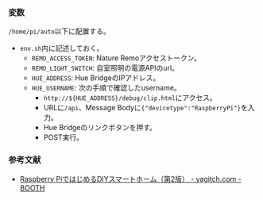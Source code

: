 ### 変数

`/home/pi/auto`以下に配置する。

- `env.sh`内に記述しておく。
  - `REMO_ACCESS_TOKEN`: Nature Remoアクセストークン。
  - `REMO_LIGHT_SWITCH`: 自室照明の電源APIのurl。
  - `HUE_ADDRESS`: Hue BridgeのIPアドレス。
  - `HUE_USERNAME`: 次の手順で確認したusername。
    - `http://${HUE_ADDRESS}/debug/clip.html`にアクセス。
    - URLに`/api`、Message Bodyに`{"devicetype":"RaspberryPi"}`を入力。
    - Hue Bridgeのリンクボタンを押す。
    - POST実行。

### 参考文献

- [Raspberry PiではじめるDIYスマートホーム（第2版） - yagitch.com - BOOTH](https://booth.pm/ja/items/1034342)
